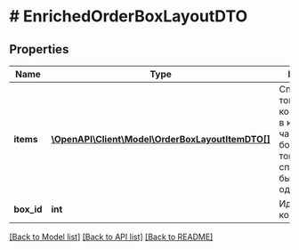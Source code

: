 # # EnrichedOrderBoxLayoutDTO

## Properties

Name | Type | Description | Notes
------------ | ------------- | ------------- | -------------
**items** | [**\OpenAPI\Client\Model\OrderBoxLayoutItemDTO[]**](OrderBoxLayoutItemDTO.md) | Список товаров в коробке.  Если в коробке едет часть большого товара, в списке может быть только один пункт. |
**box_id** | **int** | Идентификатор коробки. | [optional]

[[Back to Model list]](../../README.md#models) [[Back to API list]](../../README.md#endpoints) [[Back to README]](../../README.md)
